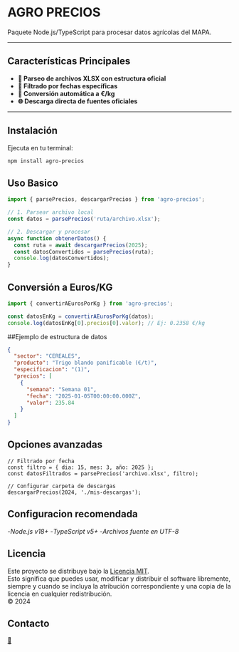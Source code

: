 # AGRO PRECIOS

Paquete Node.js/TypeScript para procesar datos agrícolas del MAPA.

---

## Características Principales

- **📂 Parseo de archivos XLSX con estructura oficial**
- **📅 Filtrado por fechas específicas**
- **🔄 Conversión automática a €/kg**
- **🌐 Descarga directa de fuentes oficiales**

---

## Instalación

Ejecuta en tu terminal:

```bash
npm install agro-precios
```

## Uso Basico

```typescript
import { parsePrecios, descargarPrecios } from 'agro-precios';

// 1. Parsear archivo local
const datos = parsePrecios('ruta/archivo.xlsx');

// 2. Descargar y procesar
async function obtenerDatos() {
  const ruta = await descargarPrecios(2025);
  const datosConvertidos = parsePrecios(ruta);
  console.log(datosConvertidos);
}
```

## Conversión a Euros/KG 
```typescript
import { convertirAEurosPorKg } from 'agro-precios';

const datosEnKg = convertirAEurosPorKg(datos);
console.log(datosEnKg[0].precios[0].valor); // Ej: 0.2358 €/kg
```

##Ejemplo de estructura de datos

```json
{
  "sector": "CEREALES",
  "producto": "Trigo blando panificable (€/t)",
  "especificacion": "(1)",
  "precios": [
    {
      "semana": "Semana 01",
      "fecha": "2025-01-05T00:00:00.000Z",
      "valor": 235.84
    }
  ]
}
```

## Opciones avanzadas

```javascrip
// Filtrado por fecha
const filtro = { dia: 15, mes: 3, año: 2025 };
const datosFiltrados = parsePrecios('archivo.xlsx', filtro);

// Configurar carpeta de descargas
descargarPrecios(2024, './mis-descargas');
```

## Configuracion recomendada

 -*Node.js v18+*
 -*TypeScript v5+*
 -*Archivos fuente en UTF-8*
 
## Licencia

Este proyecto se distribuye bajo la [Licencia MIT](https://opensource.org/licenses/MIT).  
Esto significa que puedes usar, modificar y distribuir el software libremente, siempre y cuando se incluya la atribución correspondiente y una copia de la licencia en cualquier redistribución.  
© 2024
 
 
## Contacto 

[💼](https://www.linkedin.com/in/carlos-de-vera-sanz-01a504265)

